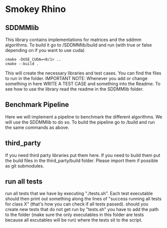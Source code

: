 # Smokey Rhino

## SDDMMlib
This library contains implementations for matrices and the sddmm algorithms. To build it go to /SDDMMlib/build and run (with true or false depending on if you want to use cuda)
```
cmake -DUSE_CUDA=<0/1> ..
cmake --build .
```
This will create the necessary libraries and test cases. You can find the files to run in the folder.
IMPORTANT NOTE: Whenever you add or change something in here WRITE A TEST CASE and something into the Readme.
To see how to use the library read the readme in the SDDMMlib folder.

## Benchmark Pipeline
Here we will implement a pipeline to benchmark the different algorithms. We will use the SDDMMlib to do so. To build the pipeline go to /build and run the same commands as above.

## third_party
If you need third party libraries put them here. If you need to build them put the build files in the third_party/build folder.
Please import them if possible as git submodules.

## run all tests
run all tests that we have by executing "./tests.sh". Each test executable should then print out something along the lines of "success running all tests for class X" (that's how you can check if all tests passed). 
should you create new tests that do not get run by "tests.sh" you have to add the path to the folder (make sure the only executables in this folder are tests because all excutables will be run) where the tests sit to the script. 